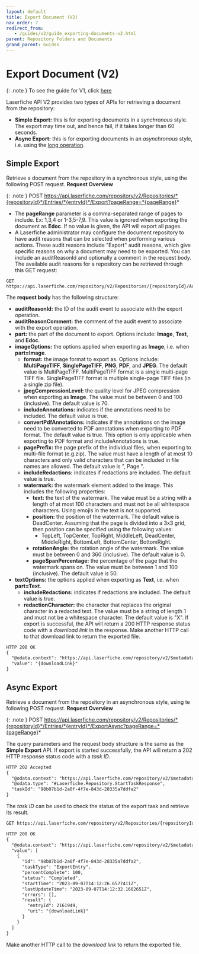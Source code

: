 ```yaml
---
layout: default
title: Export Document (V2)
nav_order: 7
redirect_from:
   - /guides/v2/guide_exporting-documents-v2.html
parent: Repository Folders and Documents
grand_parent: Guides
---
```

<!--Copyright (c) Laserfiche.
Licensed under the MIT License. See LICENSE in the project root for license information.-->

# Export Document (V2)

{: .note }
To see the guide for V1, click [here](../guide_exporting-documents/)

Laserfiche API V2 provides two types of APIs for retrieving a document from the repository:
  - **Simple Export:** this is for exporting documents in a *synchronous* style. The export may time out, and hence fail, if it takes longer than 60 seconds.
  - **Async Export:** this is for exporting documents in an *asynchronous* style, i.e. using the [long operation](../../../getting-started/guide_long-operations-v2/).

## Simple Export
Retrieve a document from the repository in a synchronous style, using the following POST request.
**Request Overview**


{: .note }
POST https://api.laserfiche.com/repository/v2/Repositories/*{repositoryId}*/Entries/*{entryId}*/Export?pageRange=*{pageRange}*

- The **pageRange** parameter is a comma-separated range of pages to include. Ex: 1,3,4 or 1-3,5-7,9. This value is ignored when exporting the document as **Edoc**. If no value is given, the API will export all pages.
- A Laserfiche administrator may configure the document repository to have audit reasons that can be selected when performing various actions. These audit reasons include "Export" audit reasons, which give specific reasons on why a document may need to be exported. You can include an auditReasonId and optionally a comment in the request body. The available audit reasons for a repository can be retrieved through this GET request: 
```
GET https://api.laserfiche.com/repository/v2/Repositories/{repositoryId}/AuditReasons
```
The **request body** has the following structure:
  - **auditReasonId:** the ID of the audit event to associate with the export operation.
  - **auditReasonComment:** the comment of the audit event to associate with the export operation.
  - **part:** the part of the document to export. Options include: **Image**, **Text**, and **Edoc**.
  - **imageOptions:** the options applied when exporting as **Image**, i.e. when **part=Image**.
    - **format:** the image format to export as. Options include: **MultiPageTIFF**, **SinglePageTIFF**, **PNG**, **PDF**, and **JPEG**. The default value is MultiPageTIFF. MultiPageTIFF format is a single multi-page TIFF file. SinglePageTIFF format is multiple single-page TIFF files (in a single zip file).
    - **jpegCompressionLevel:** the quality level for JPEG compression when exporting as **Image**. The value must be between 0 and 100 (inclusive). The default value is 70.
    - **includeAnnotations:** indicates if the annotations need to be included. The default value is true.
    - **convertPdfAnnotations:** indicates if the annotations on the image need to be converted to PDF annotations when exporting to PDF format. The default value is true. This option is only applicable when exporting to PDF format and includeAnnotations is true.
    - **pagePrefix:** the page prefix of the individual files, when exporting to multi-file format (e.g.zip). The value must have a length of at most 10 characters and only valid characters that can be included in file names are allowed. The default value is ", Page ".
    - **includeRedactions:** indicates if redactions are included. The default value is true.
    - **watermark:** the watermark element added to the image. This includes the following properties:
      - **text:** the text of the watermark. The value must be a string with a length of at most 100 characters and must not be all whitespace characters. Using emojis in the text is not supported.
      - **position:** the position of the watermark. The default value is DeadCenter. Assuming that the page is divided into a 3x3 grid, then position can be specified using the following values:
        - TopLeft, TopCenter, TopRight, MiddleLeft, DeadCenter, MiddleRight, BottomLeft, BottomCenter, BottomRight.
      - **rotationAngle:** the rotation angle of the watermark. The value must be between 0 and 360 (inclusive). The default value is 0.
      - **pageSpanPercentage:** the percentage of the page that the watermark spans on. The value must be between 1 and 100 (inclusive). The default value is 50.
  - **textOptions:** the options applied when exporting as **Text**, i.e. when **part=Text**.
    - **includeRedactions:** indicates if redactions are included. The default value is true.
    - **redactionCharacter:** the character that replaces the original character in a redacted text. The value must be a string of length 1 and must not be a whitespace character. The default value is "X".
If export is successful, the API will return a 200 HTTP response status code with a *download link* in the response. Make another HTTP call to that download link to return the exported file.

```xml
HTTP 200 OK
{
  "@odata.context": "https://api.laserfiche.com/repository/v2/$metadata#Repositories('r-abc123')/entries(2161949)/Export",
  "value": "{downloadLink}"
}
```
## Async Export
Retrieve a document from the repository in an asynchronous style, using te following POST request.
**Request Overview**


{: .note }
POST https://api.laserfiche.com/repository/v2/Repositories/*{repositoryId}*/Entries/*{entryId}*/ExportAsync?pageRange=*{pageRange}*

The query parameters and the request body structure is the same as the **Simple Export** API.
If export is started successfully, the API will return a 202 HTTP response status code with a *task ID*.

```xml
HTTP 202 Accepted
{
  "@odata.context": "https://api.laserfiche.com/repository/v2/$metadata#Repositories('r-abc123')/entries(2161949)/ExportAsync",
  "@odata.type": "#Laserfiche.Repository.StartTaskResponse",
  "taskId": "98b07b1d-2a0f-4f7e-843d-28335a7ddfa2"
}
```
The *task ID* can be used to check the status of the export task and retrieve its result.
```xml
GET https://api.laserfiche.com/repository/v2/Repositories/{repositoryId}/Tasks?taskIds={taskId}
```

```xml
HTTP 200 OK
{
  "@odata.context": "https://api.laserfiche.com/repository/v2/$metadata#Tasks",
  "value": [
    {
      "id": "98b07b1d-2a0f-4f7e-843d-28335a7ddfa2",
      "taskType": "ExportEntry",
      "percentComplete": 100,
      "status": "Completed",
      "startTime": "2023-09-07T14:12:26.6577411Z",
      "lastUpdateTime": "2023-09-07T14:12:32.1602651Z",
      "errors": [],
      "result": {
        "entryId": 2161949,
        "uri": "{downloadLink}"
      }
    }
  ]
}
```
Make another HTTP call to the *download link* to return the exported file.